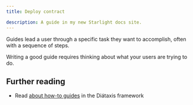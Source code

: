 ```yaml
---
title: Deploy contract

description: A guide in my new Starlight docs site.
---
```

Guides lead a user through a specific task they want to accomplish, often with a sequence of steps.

Writing a good guide requires thinking about what your users are trying to do.

## Further reading

- Read [about how-to guides](https://diataxis.fr/how-to-guides/) in the Diátaxis framework
